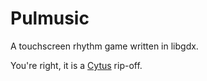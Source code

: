 Pulmusic
========

A touchscreen rhythm game written in libgdx.

You're right, it is a [Cytus](https://www.rayark.com/g/cytus/) rip-off.
